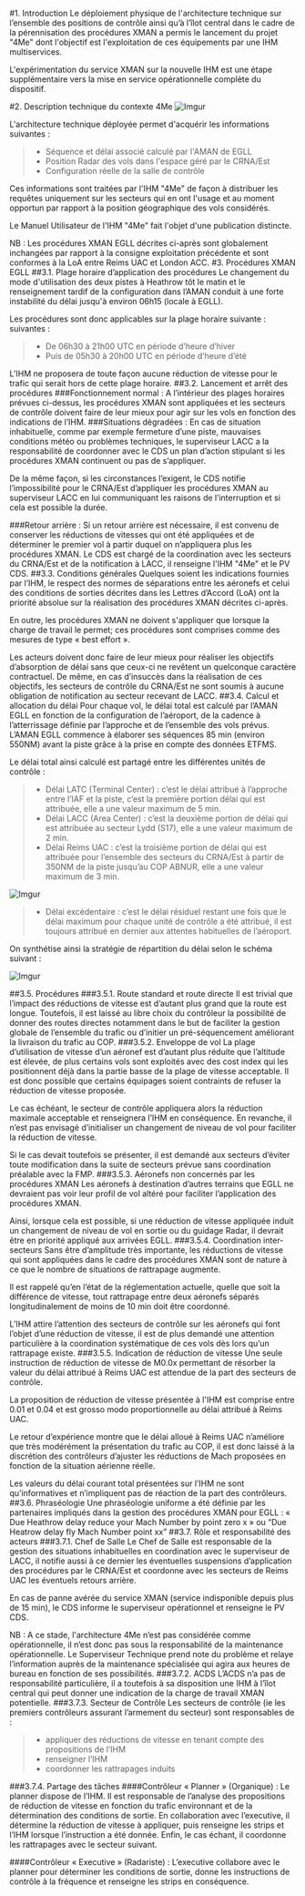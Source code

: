 #1. IntroductionLe déploiement physique de l'architecture technique sur l’ensemble des positions de contrôle ainsi qu’à l’îlot central dans le cadre de la pérennisation des procédures XMAN a permis le lancement du projet "4Me" dont l'objectif est l'exploitation de ces équipements par une IHM multiservices.L'expérimentation du service XMAN sur la nouvelle IHM est une étape supplémentaire vers la mise en service opérationnelle complète du dispositif.#2. Description technique du contexte 4Me![Imgur](http://i.imgur.com/LDoGumB.png)L'architecture technique déployée permet d'acquérir les informations suivantes :
> * Séquence et délai associé calculé par l'AMAN de EGLL
> * Position Radar des vols dans l'espace géré par le CRNA/Est
> * Configuration réelle de la salle de contrôleCes informations sont traitées par l'IHM "4Me" de façon à distribuer les requêtes uniquement sur les secteurs qui en ont l'usage et au moment opportun par rapport à la position géographique des vols considérés.Le Manuel Utilisateur de l'IHM "4Me" fait l'objet d'une publication distincte.NB :  Les procédures XMAN EGLL décrites ci-après sont globalement inchangées par rapport à la  consigne exploitation précédente et sont conformes à la LoA entre Reims UAC et London ACC.#3.	Procédures XMAN EGLL ##3.1.	Plage horaire d’application des procéduresLe changement du mode d'utilisation des deux pistes à Heathrow tôt le matin et le renseignement tardif de la configuration dans l’AMAN conduit à une forte instabilité du délai jusqu'à environ 06h15 (locale à EGLL).
Les procédures sont donc applicables sur la plage horaire suivante :suivantes :
> * De 06h30 à 21h00 UTC en période d’heure d’hiver
> * Puis de 05h30 à 20h00 UTC en période d’heure d’été
L’IHM ne proposera de toute façon aucune réduction de vitesse pour le trafic qui serait hors de cette plage horaire.##3.2.	Lancement et arrêt des procédures ###Fonctionnement normal : 
A l’intérieur des plages horaires prévues ci-dessus, les procédures XMAN sont appliquées et les secteurs de contrôle doivent faire de leur mieux pour agir sur les vols en fonction des indications de l’IHM.###Situations dégradées : 
En cas de situation inhabituelle, comme par exemple fermeture d’une piste, mauvaises conditions météo ou problèmes techniques, le superviseur LACC a la responsabilité de coordonner avec le CDS un plan d’action stipulant si les procédures XMAN continuent ou pas de s’appliquer. De la même façon, si les circonstances l’exigent, le CDS notifie l’impossibilité pour le CRNA/Est d’appliquer les procédures XMAN au superviseur LACC en lui communiquant les raisons de l’interruption et si cela est possible la durée.###Retour arrière : 
Si un retour arrière est nécessaire, il est convenu de conserver les réductions de vitesses qui ont été appliquées et de déterminer le premier vol à partir duquel on n’appliquera plus les procédures XMAN. Le CDS est chargé de la coordination avec les secteurs du CRNA/Est et de la notification à LACC, il renseigne l'IHM "4Me" et  le PV CDS.##3.3.	Conditions généralesQuelques soient les indications fournies par l’IHM, le respect des normes de séparations entre les aéronefs et celui des conditions de sorties décrites dans les Lettres d’Accord (LoA) ont la priorité absolue sur la réalisation des procédures XMAN décrites ci-après.En outre, les procédures XMAN ne doivent s'appliquer que lorsque la charge de travail le permet; ces procédures sont comprises comme des mesures de type « best effort ».Les acteurs doivent donc faire de leur mieux pour réaliser les objectifs d’absorption de délai sans que ceux-ci ne revêtent un quelconque caractère contractuel. De même, en cas d’insuccès dans la réalisation de ces objectifs, les secteurs de contrôle du CRNA/Est ne sont soumis à aucune obligation de notification au secteur recevant de LACC.##3.4.	Calcul et allocation du délaiPour chaque vol, le délai total est calculé par l’AMAN EGLL en fonction de la configuration de l’aéroport, de la cadence à l’atterrissage définie par l’approche et de l’ensemble des vols prévus. L’AMAN EGLL commence à élaborer ses séquences 85 min (environ 550NM) avant la piste grâce à la prise en compte des données ETFMS.Le délai total ainsi calculé est partagé entre les différentes unités de contrôle :> - Délai LATC (Terminal Center) : c’est le délai attribué à l’approche entre l’IAF et la piste, c’est la première portion délai qui est attribuée, elle a une valeur maximum de 5 min.> - Délai LACC (Area Center) : c’est la deuxième portion de délai qui est attribuée au secteur Lydd (S17), elle a une valeur maximum de 2 min. > - Délai Reims UAC : c’est la troisième portion de délai qui est attribuée pour l’ensemble des secteurs du CRNA/Est à partir de 350NM  de la piste jusqu’au COP ABNUR, elle a une valeur maximum de 3 min.

![Imgur](http://i.imgur.com/BVk9kJc.png)
 > - Délai excédentaire : c’est le délai résiduel restant une fois que le délai maximum pour chaque unité de contrôle a été attribué, il est toujours attribué en dernier aux attentes habituelles de l’aéroport.On synthétise ainsi la stratégie de répartition du délai selon le schéma suivant :
![Imgur](http://i.imgur.com/kVaHruQ.png)
 ##3.5.	Procédures###3.5.1.	Route standard et route directeIl est trivial que l’impact des réductions de vitesse est d’autant plus grand que la route est longue. Toutefois, il est laissé au libre choix du contrôleur la possibilité de donner des routes directes notamment dans le but de faciliter la gestion globale de l’ensemble du trafic ou d’initier un pré-séquencement améliorant la livraison du trafic au COP.###3.5.2.	Enveloppe de volLa plage d’utilisation de vitesse d’un aéronef est d’autant plus réduite que l’altitude est élevée, de plus certains vols sont exploités avec des cost index qui les positionnent déjà dans la partie basse de la plage de vitesse acceptable. Il est donc possible que certains équipages soient contraints de refuser la réduction de vitesse proposée.Le cas échéant, le secteur de contrôle appliquera alors la réduction maximale acceptable et renseignera l’IHM en conséquence. En revanche, il n’est pas envisagé d’initialiser un changement de niveau de vol pour faciliter la réduction de vitesse. Si le cas devait toutefois se présenter, il est demandé aux secteurs d’éviter toute modification dans la suite de secteurs prévue sans coordination préalable avec la FMP.###3.5.3.	Aéronefs non concernés par les procédures XMANLes aéronefs à destination d’autres terrains que EGLL ne devraient pas voir leur profil de vol altéré pour faciliter l’application des procédures XMAN. 

Ainsi, lorsque cela est possible, si une réduction de vitesse appliquée induit un changement de niveau de vol en sortie ou du guidage Radar, il devrait être en priorité appliqué aux arrivées EGLL.###3.5.4.	Coordination inter-secteursSans être d’amplitude très importante, les réductions de vitesse qui sont appliquées dans le cadre des procédures XMAN sont de nature à ce que le nombre de situations de rattrapage augmente. 

Il est rappelé qu’en l’état de la réglementation actuelle, quelle que soit la différence de vitesse, tout rattrapage entre deux aéronefs séparés longitudinalement de moins de 10 min doit être coordonné.L’IHM attire l’attention des secteurs de contrôle sur les aéronefs qui font l’objet d’une réduction de vitesse, il est de plus demandé une attention particulière à la coordination systématique de ces vols dès lors qu’un rattrapage existe. ###3.5.5.	Indication de réduction de vitesseUne seule instruction de réduction de vitesse de M0.0x permettant de résorber la valeur du délai attribué à Reims UAC est attendue de la part des secteurs de contrôle. La proposition de réduction de vitesse présentée à l'IHM est comprise entre 0.01 et 0.04 et est grosso modo proportionnelle au délai attribué à Reims UAC.Le retour d’expérience montre que le délai alloué à Reims UAC n’améliore que très modérément la présentation du trafic au COP, il est donc laissé à la discrétion des contrôleurs d’ajuster les réductions de Mach proposées en fonction de la situation aérienne réelle.Les valeurs du délai courant total présentées sur l’IHM ne sont qu’informatives et n’impliquent pas de réaction de la part des contrôleurs.##3.6.	PhraséologieUne phraséologie uniforme a été définie par les partenaires impliqués dans la gestion des procédures XMAN pour EGLL : « Due Heathrow delay reduce your Mach Number by point zero x » ou “Due Heatrow delay fly Mach Number point xx”##3.7.	Rôle et responsabilité des acteurs###3.7.1.	Chef de SalleLe Chef de Salle est responsable de la gestion des situations inhabituelles en coordination avec le superviseur de LACC, il notifie aussi à ce dernier les éventuelles suspensions d’application des procédures par le CRNA/Est et coordonne avec les secteurs de Reims UAC les éventuels retours arrière.En cas de panne avérée du service XMAN (service indisponible depuis plus de 15 min), le CDS informe le superviseur opérationnel et renseigne le PV CDS.NB : A ce stade, l'architecture 4Me n’est pas considérée comme opérationnelle, il n’est donc pas sous la responsabilité de la maintenance opérationnelle. Le Superviseur Technique prend note du problème et relaye l’information auprès de la maintenance spécialisée qui agira aux heures de bureau en fonction de ses possibilités.###3.7.2.	ACDSL’ACDS n’a pas de responsabilité particulière, il a toutefois à sa disposition une IHM à l’îlot central qui peut donner une indication de la charge de travail XMAN potentielle.###3.7.3.	Secteur de ContrôleLes secteurs de contrôle (ie les premiers contrôleurs assurant l’armement du secteur) sont responsables de :> - appliquer des réductions de vitesse en tenant compte des propositions de l’IHM> - renseigner l’IHM> - coordonner les rattrapages induits
###3.7.4.	Partage des tâches####Contrôleur « Planner » (Organique) : 
Le planner dispose de l’IHM. Il est responsable de l’analyse des propositions de réduction de vitesse en fonction du trafic environnant et de la détermination des conditions de sortie. 
En collaboration avec l’executive, il détermine la réduction de vitesse à appliquer, puis renseigne les strips et l’IHM lorsque l’instruction a été donnée. Enfin, le cas échant, il coordonne les rattrapages avec le secteur suivant. 
####Contrôleur « Executive » (Radariste) : 
L’executive collabore avec le planner pour déterminer les conditions de sortie, donne les instructions de contrôle à la fréquence et renseigne les strips en conséquence.
